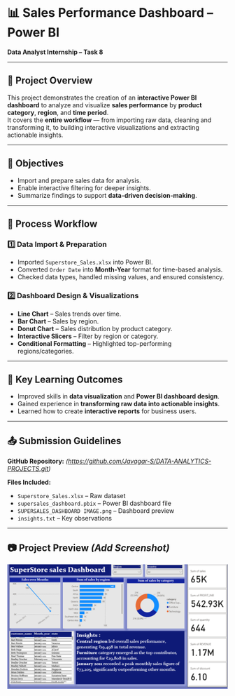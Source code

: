 # 📊 Sales Performance Dashboard – Power BI  
**Data Analyst Internship – Task 8**  

---

## 📌 Project Overview  
This project demonstrates the creation of an **interactive Power BI dashboard** to analyze and visualize **sales performance** by **product category**, **region**, and **time period**.  
It covers the **entire workflow** — from importing raw data, cleaning and transforming it, to building interactive visualizations and extracting actionable insights.  

---

## 🎯 Objectives  
- Import and prepare sales data for analysis.  
- Enable interactive filtering for deeper insights.  
- Summarize findings to support **data-driven decision-making**.  

---

## 🔄 Process Workflow  
### 1️⃣ Data Import & Preparation  
- Imported `Superstore_Sales.xlsx` into Power BI.  
- Converted `Order Date` into **Month-Year** format for time-based analysis.  
- Checked data types, handled missing values, and ensured consistency.

### 2️⃣ Dashboard Design & Visualizations  
- **Line Chart** – Sales trends over time.  
- **Bar Chart** – Sales by region.  
- **Donut Chart** – Sales distribution by product category.  
- **Interactive Slicers** – Filter by region or category.  
- **Conditional Formatting** – Highlighted top-performing regions/categories.

---

## 🚀 Key Learning Outcomes  
- Improved skills in **data visualization** and **Power BI dashboard design**.  
- Gained experience in **transforming raw data into actionable insights**.  
- Learned how to create **interactive reports** for business users.

---

## 📤 Submission Guidelines  
**GitHub Repository:** *(https://github.com/Javagar-S/DATA-ANALYTICS-PROJECTS.git)*  

**Files Included:**  
- `Superstore_Sales.xlsx` – Raw dataset  
- `supersales_dashboard.pbix` – Power BI dashboard file  
- `SUPERSALES_DASHBOARD IMAGE.png` – Dashboard preview  
- `insights.txt` – Key observations

---

## 📷 Project Preview *(Add Screenshot)*  
![Dashboard Preview](https://github.com/Javagar-S/DATA-ANALYTICS-PROJECTS/blob/ede9b2eda97c3cd721d576eabc5ad79a8e22a931/DAY%208/SUPERSALES_DASHBOARD%20IMAGE.png)

